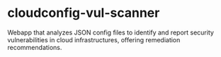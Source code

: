 # cloudconfig-vul-scanner
Webapp that analyzes JSON config files to identify and report security vulnerabilities in cloud infrastructures, offering remediation recommendations.
